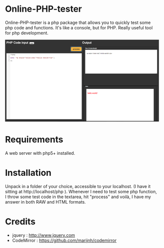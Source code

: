 # Online-PHP-tester

Online-PHP-tester is a php package that allows you to quickly test some php code and functions.  It's like a console, but for PHP. Really useful tool for php development. 

![Screenshot](https://github.com/PietsHost/Online-PHP-tester/raw/master/screenshot.png)

Requirements
============
A web server with php5+ installed.

Installation
============
Unpack in a folder of your choice, accessible to your localhost.
(I have it sitting at http://localhost/php ). Whenever I need to test some php function, I throw some test code in the textarea, hit "process" and voilà, I have my answer in both RAW and HTML formats.

Credits
=======
- jquery : http://www.jquery.com
- CodeMirror : https://github.com/marijnh/codemirror 
